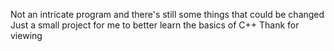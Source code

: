 Not an intricate program and there's still some things that could be changed
Just a small project for me to better learn the basics of C++ 
Thank for viewing
